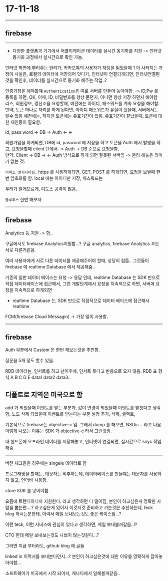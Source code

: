 # 17-11-18

---

## firebase

---

- 다양한 플랫폼과 기기에서 어플리케이션 데이타를 실시간 동기화를 지원 -> 인터넷 동기화 과정에서 실시간으로 확인 가능.

인터넷 화면에 뿌려주는 원리가, 카카오톡의 사용자가 채팅을 읽었을때 1 이 사라지는 과정이 사실은, 로컬의 데이터에 저장되어 잇다가, 인터넷이 연결되게되면, 인터넷연결된것을 확인후, 데이터를 실시간으로 동기화 해주는 작업..? 

인증과정을 해야할떄 `Authentication`은 따로 서버를 만들어 놓아야함. 
 -> ID,Pw 를 등록을 하면, OK, 이때, ID, 비밀번호를 항상 묻던지, 아니면 항상 저장 하던지 해야함   
 리스, 회원정보, 갱신ㅇ을 요청할때, 예전에는 아이디, 패스워드를 계속 요청을 해야함. 만약, 토큰 하나로 처리를 하게 된다면, 
 아이디 패스워드가 유실이 됬을때, 서버에서는 알수 없음 예전에는, 하지만 토큰에는 유효기간이 있음. 유효기간이 끝났을때, 토큰에 대한 재인증이 필요함. 
 
 id, pass word -> DB -> Auth 
               <-      <-
               
회원가입을 하게되면, DB에 id, pasword 에 저장을 하고 토큰을 Auth 에서 발행을 하고, 
요청을할때 cilent 단에서 -> Auth -> DB 순으로 요청을함.  
만약. Client -> DB -> <- Auth  방식으로 하게 되면 잘못된 서버임 -> 분리 해놓은 의미가 없는 것.

`리버스 엔지니어링,`
https 를 사용하게되면, GET, POST 를 하게되면, 요청을 보낼때 한번 암호화를 함.
local 에는 아이디만 저장, 패스워드는 

우리가 알게모르게, 디도스 공격이 많음..

`블루투스` 한번 해보자 
                                            

---

## firebase 

Analytics 등 지원 -> 함.. 

구글에서도 firebase Analytics지원함...? 구글 analytics, firebase Analytics ㄹ는 서로 다른거같음. 

여러 사용자에게 서로 다른 데이터를 제공해주어야 할때, 상당히 힘듬.. 그것들이 firebase 에 realtime Database 에서 제공해줌..


기존의 일반 데이터 베이스는 요청 -> 응답 인데, realtime Database 는 SDK 만으로 직접 데이터베이스에 접근해서, 그런 개발단계에서 요청을 지속적으로 하면, 서버에 요청을 지속적으로 하게되면

- realtime Database 는, SDK 만으로 직접적으로 데이터 베이스에 접근해서 realtime 

FCM(firebase Cloud Messagin) -> 가장 많이 사용함. 

---

## firebase 

Auth 부분에서 Custom 은 한번 해보는것을 추천함.

질문을 5개 정도 할수 있음. 


RDB 데이터는, 인서트를 하고 난이후에, 인서트 됫다고 반응으로 오지 않음. 
RDB 표 형식 A B C D E 
          data1 data2 data3..
          
         
         
디폴트로 지역은 미국으로 함
---


add 가 되었을때 이벤트를 받는 부분과, 값이 변경이 되었을때 이벤트를 받겟다고 생각함, 노드 삭제 되었을때 이벤트를 받는다는 부분 설정 
추가, 삭제, 셀렉트, 

기본적으로 firebase는 objective-c 임. 그래서 dump 를 해보면, NSDic... 라고 나옴. 이렇게 나오는 이유는 SDK 가 objective-c 라서 그런것임. 

내 핸드폰에 오프라인 데이터를 저장해놓고, 인터넷이 연결되면, 실시간으로 snyc 작업 해줌

---

버전 체크같은 경우에는 singele 데이터로 함

프로그래밍을 할때는, 대문자는 비추하는데, 
데이터베이스를 만들떄는 대문자를 사용하지 않고, 언더바 사용함.

store SDK 를 넣어야함.


요즘에 트랜디하니까 지원한다. 라고 생각하면 다 떨어짐, 본인이 하고싶은게 명확한 사람을 뽑는편....? 하고싶은게 있어서 이것저것 준비하고 가는것은 추천하는데, 
teck blog 하시는분한테, 이력서 메일 보내보는것도 좋은 케이스임...?

이런 teck, 이런 서비스에 관심이 있다고 생각하면, 메일 보내볼꺼같음..!? 

CTO 한테 메일 보내보는것도 나쁘지 않는것같다...? 

그러면 지금 부터라도, github blog 에 글들

linked in 이력서를 보내본다던지...? 
본인이 하고싶은것에 대한 이유를 명확하게 잡아놓아야함...

소프트웨어가 미국에서 시작 되어서, 캐나다에서 일해볼꺼같음..
